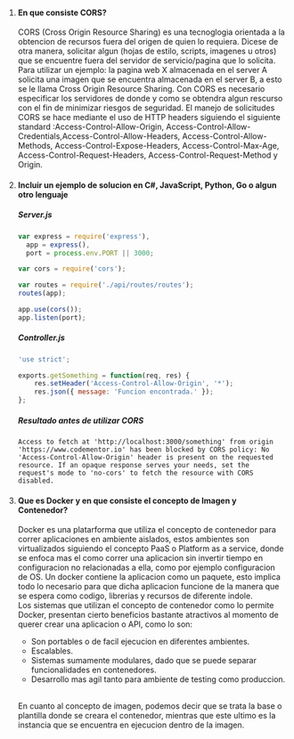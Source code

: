 <ol>
    <li><h4>En que consiste CORS?</h4>
            <p>CORS  (Cross Origin Resource Sharing) es una tecnoglogia orientada a la obtencion de recursos fuera del origen de quien lo requiera. Dicese de otra manera, solicitar algun (hojas de estilo, scripts, imagenes u otros) que se encuentre fuera del servidor de servicio/pagina que lo solicita.
                Para utilizar un ejemplo: la pagina web X almacenada en el server A solicita una imagen que se encuentra almacenada en el server B, a esto se le llama Cross Origin Resource Sharing. Con CORS es necesario especificar los servidores de donde y como se obtendra algun rescurso con el fin de minimizar riesgos de seguridad.
                El manejo de solicitudes CORS se hace mediante el uso de HTTP headers siguiendo el siguiente standard :Access-Control-Allow-Origin, Access-Control-Allow-Credentials,Access-Control-Allow-Headers, Access-Control-Allow-Methods, Access-Control-Expose-Headers, Access-Control-Max-Age, Access-Control-Request-Headers, Access-Control-Request-Method y Origin.</p>
    </li>
    <li><h4>Incluir un ejemplo de solucion en C#, JavaScript, Python, Go o algun otro lenguaje</h4>
        <p><h5>Server.js</h5>     
        
```js
var express = require('express'),
  app = express(),
  port = process.env.PORT || 3000;

var cors = require('cors');

var routes = require('./api/routes/routes'); 
routes(app);

app.use(cors());
app.listen(port);
```   
   </p>
    <p><h5>Controller.js</h5>     
        
```js
'use strict';

exports.getSomething = function(req, res) {  
    res.setHeader('Access-Control-Allow-Origin', '*');
    res.json({ message: 'Funcion encontrada.' }); 
};
```  
 <p><h5>Resultado antes de utilizar CORS</h5>
 
```
Access to fetch at 'http://localhost:3000/something' from origin 'https://www.codementor.io' has been blocked by CORS policy: No 'Access-Control-Allow-Origin' header is present on the requested resource. If an opaque response serves your needs, set the request's mode to 'no-cors' to fetch the resource with CORS disabled.
```

   </p>
    </li>
    <li><h4>Que es Docker y en que consiste el concepto de Imagen y Contenedor?</h4>
        <p>
                Docker es una platarforma que utiliza el concepto de contenedor para correr aplicaciones en ambiente aislados, estos ambientes son virtualizados siguiendo el concepto PaaS o Platform as a service, donde se enfoca mas el como correr una aplicacion sin invertir tiempo en configuracion no relacionadas a ella, como por ejemplo configuracion de OS. 
                Un docker contiene la aplicacion como un paquete, esto implica todo lo necesario para que dicha aplicacion funcione de la manera que se espera como codigo, librerias y recursos de diferente indole.<br/>             
                Los sistemas que utilizan el concepto de contenedor como lo permite Docker, presentan cierto beneficios bastante atractivos al momento de querer crear una aplicacion o API, como lo son:                
            </p>
        <ul>            
            <li>Son portables o de facil ejecucion en diferentes ambientes.</li>
            <li>Escalables.</li>
            <li>Sistemas sumamente modulares, dado que se puede separar funcionalidades en contenedores.</li>
            <li>Desarrollo mas agil tanto para ambiente de testing como produccion.</li>
        </ul>
        <br/> <p>
            En cuanto al concepto de imagen, podemos decir que se trata la base o plantilla donde se creara el contenedor, mientras que este ultimo es la instancia que se encuentra en ejecucion dentro de la imagen.
        </p>        
    </li>
</ol>
